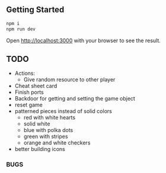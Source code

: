 ## Getting Started

```bash
npm i
npm run dev
```

Open [http://localhost:3000](http://localhost:3000) with your browser to see the result.

## TODO

- Actions:
  - Give random resource to other player
- Cheat sheet card
- Finish ports
- Backdoor for getting and setting the game object
- reset game
- patterned pieces instead of solid colors
  - red with white hearts
  - solid white
  - blue with polka dots
  - green with stripes
  - orange and white checkers
- better building icons

### BUGS
